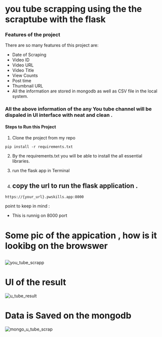 # you tube scrapping  using the  the scraptube with the flask 

### Features of the project 

There are so many features of this project are: 
- Date of Scraping
- Video ID
- Video URL
- Video Title
- View Counts
- Post time
- Thumbnail URL
- All the information are stored in mongodb as well as CSV file in the local system.


###  All the above information of the any You tube channel will be dispaled in UI interface with neat and clean .

#### Steps to Run this Project 
1. Clone the project from my repo
``` 
pip install -r requirements.txt
``` 
2. By the requirements.txt you will be able to install the all essential libraries.

3. run the flask app in Terminal 
4. ## copy the url  to run the flask application  .
 
```
https://{your_url}.pwskills.app:8000
```

point to keep in mind :
-  This is runnig on 8000 port 


# Some pic of the appication ,  how is it lookibg on the browswer

## 

![you_tube_scrapp](https://user-images.githubusercontent.com/85471127/224362303-9ba841e8-c4fd-436a-9549-c522321edee5.jpg)
# UI of the result 
![u_tube_result](https://user-images.githubusercontent.com/85471127/224362300-02659323-fd90-42ed-b15c-2e6371a991f1.jpg)

# Data is Saved on the mongodb

![mongo_u_tube_scrap](https://user-images.githubusercontent.com/85471127/224362287-fa66735d-4fb7-4562-a81c-f4fb503a0cdb.jpg)




